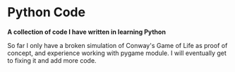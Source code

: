 # Python Code

<b> A collection of code I have written in learning Python</b>

So far I only have a broken simulation of Conway's Game of Life as proof of concept, and experience working with pygame module. I will eventually get to fixing it and add more code.


